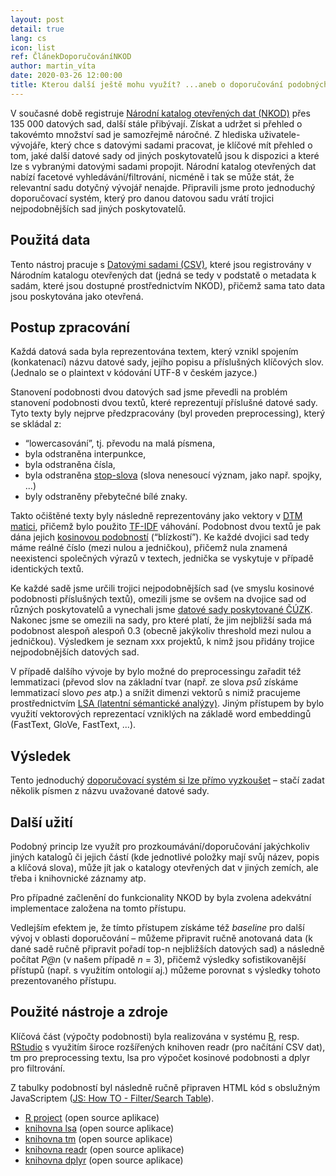 ```yaml
---
layout: post
detail: true
lang: cs
icon: list
ref: ČlánekDoporučováníNKOD
author: martin_víta
date: 2020-03-26 12:00:00
title: Kterou další ještě mohu využít? ...aneb o doporučování podobných datových sad z NKOD
---
```


V současné době registruje [Národní katalog otevřených dat (NKOD)][link nkod] přes 135 000 datových sad, další stále přibývají. Získat a udržet si přehled o takovémto množství sad je samozřejmě náročné. Z hlediska uživatele-vývojáře, který chce s datovými sadami pracovat, je klíčové mít přehled o tom, jaké další datové sady od jiných poskytovatelů jsou k dispozici a které lze s vybranými datovými sadami propojit. Národní katalog otevřených dat nabízí facetové vyhledávání/filtrování, nicméně i tak se může stát, že relevantní sadu dotyčný vývojář nenajde. Připravili jsme proto jednoduchý doporučovací systém, který pro danou datovou sadu vrátí trojici nejpodobnějších sad jiných poskytovatelů.
<!--more-->
## Použitá data

Tento nástroj pracuje s [Datovými sadami (CSV)][link data], které jsou registrovány v Národním katalogu otevřených dat (jedná se tedy v podstatě o metadata k sadám, které jsou dostupné prostřednictvím NKOD), přičemž sama tato data jsou poskytována jako otevřená.

## Postup zpracování

Každá datová sada byla reprezentována textem, který vznikl spojením (konkatenací) názvu datové sady, jejího popisu a příslušných klíčových slov. (Jednalo se o plaintext v kódování UTF-8 v českém jazyce.)

Stanovení podobnosti dvou datových sad jsme převedli na problém stanovení podobnosti dvou textů, které reprezentují příslušné datové sady. Tyto texty byly nejprve předzpracovány (byl proveden preprocessing), který se skládal z:

* “lowercasování”, tj. převodu na malá písmena,
* byla odstraněna interpunkce,
* byla odstraněna čísla,
* byla odstraněna [stop-slova][link stopslova] (slova nenesoucí význam, jako např. spojky, ...)
* byly odstraněny přebytečné bílé znaky.

Takto očištěné texty byly následně reprezentovány jako vektory v [DTM matici][link dtm], přičemž bylo použito [TF-IDF][link tfidf] váhování. Podobnost dvou textů je pak dána jejich [kosinovou podobností][link cosine] (“blízkostí”). Ke každé dvojici sad tedy máme reálné číslo (mezi nulou a jedničkou), přičemž nula znamená neexistenci společných výrazů v textech, jednička se vyskytuje v případě identických textů.

Ke každé sadě jsme určili trojici nejpodobnějších sad (ve smyslu kosinové podobnosti příslušných textů), omezili jsme se ovšem na dvojice sad od různých poskytovatelů a vynechali jsme [datové sady poskytované ČÚZK][link cuzk]. Nakonec jsme se omezili na sady, pro které platí, že jim nejbližší sada má podobnost alespoň alespoň 0.3 (obecně jakýkoliv threshold mezi nulou a jedničkou). Výsledkem je seznam xxx projektů, k nimž jsou přidány trojice nejpodobnějších datových sad.

V případě dalšího vývoje by bylo možné do preprocessingu zařadit též lemmatizaci (převod slov na základní tvar (např. ze slova *psů* získáme lemmatizací slovo *pes* atp.) a snížit dimenzi vektorů s nimiž pracujeme prostřednictvím [LSA (latentní sémantické analýzy)][link bloglsa]. Jiným přístupem by bylo využití vektorových reprezentací vzniklých na základě word embeddingů (FastText, GloVe, FastText, ...).

## Výsledek

Tento jednoduchý [doporučovací systém si lze přímo vyzkoušet][link recom] – stačí zadat několik písmen z názvu uvažované datové sady.


## Další užití

Podobný princip lze využít pro prozkoumávání/doporučování jakýchkoliv jiných katalogů či jejich částí (kde jednotlivé položky mají svůj název, popis a klíčová slova), může jít jak o katalogy otevřených dat v jiných zemích, ale třeba i knihovnické záznamy atp.

Pro případné začlenění do funkcionality NKOD by byla zvolena adekvátní implementace založena na tomto přístupu.

Vedlejším efektem je, že tímto přístupem získáme též _baseline_ pro další vývoj v oblasti doporučování – můžeme připravit ručně anotovaná data (k dané sadě ručně připravit pořadí top-n nejbližších datových sad) a následně počítat *P@n* (v našem případě *n* = 3), přičemž výsledky sofistikovanější přístupů (např. s využitím ontologií aj.) můžeme porovnat s výsledky tohoto prezentovaného přístupu.

## Použité nástroje a zdroje

Klíčová část (výpočty podobnosti) byla realizována v systému [R][link rproj], resp. [RStudio][link rstudio] s využitím široce rozšířených knihoven readr (pro načítání CSV dat), tm pro preprocessing textu, lsa pro výpočet kosinové podobnosti a dplyr pro filtrování.

Z tabulky podobností byl následně ručně připraven HTML kód s obslužným JavaScriptem ([JS: How TO - Filter/Search Table][link js]).

* [R project][link rproj] (open source aplikace)
* [knihovna lsa][link lsa] (open source aplikace)
* [knihovna tm][link tm] (open source aplikace)
* [knihovna readr][link readr] (open source aplikace)
* [knihovna dplyr][link dplyr] (open source aplikace)

[link nkod]: https://data.gov.cz/datové-sady "NKOD"
[link data]: https://data.gov.cz/soubor/datové-sady.csv "Datové sady"
[link recom]: https://www.martinvita.eu/podobne_datove_sady_nkod.html "Doporučovací systém"
[link stopslova]: https://nlp.fi.muni.cz/cs/StopList "Stop slova v ČR"
[link dtm]: https://en.wikipedia.org/wiki/Document-term_matrix "Document-term matrix"
[link tfidf]: https://en.wikipedia.org/wiki/Tf%E2%80%93idf "TF-IDF"
[link cosine]: https://en.wikipedia.org/wiki/Cosine_similarity "Cosine similarity"
[link cuzk]: https://data.gov.cz/datové-sady?poskytovatel=https%3A%2F%2Frpp-opendata.egon.gov.cz%2Fodrpp%2Fzdroj%2Forgán-veřejné-moci%2F00025712 "ČÚZK"
[link bloglsa]: https://blog.seznam.cz/2011/10/semanticka-analyza-textu-4/ "LSA blog"
[link rstudio]: https://rstudio.com/ "RStudio"
[link rproj]: https://www.r-project.org/ "R project"
[link lsa]: https://cran.r-project.org/web/packages/lsa/lsa.pdf "lsa"
[link tm]: https://cran.r-project.org/web/packages/tm/tm.pdf "tm"
[link readr]: https://cran.r-project.org/web/packages/readr/readr.pdf "readr"
[link dplyr]: https://cran.r-project.org/web/packages/dplyr/dplyr.pdf "dplyr"
[link js]: https://www.w3schools.com/howto/howto_js_filter_table.asp "JS: How TO"